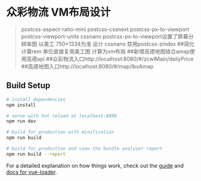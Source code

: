 # 众彩物流 VM布局设计

> postcss-aspect-ratio-mini  postcss-cssnext  postcss-px-to-viewport postcss-viewport-units cssnano
postcss-px-to-viewport设置了屏幕分辨率图 以美工 750*1334为准 设计
cssnano 禁用postcss-zindex
##简化计算rem 单位直接复用美工图 计算为vm布局
##新增高德地图结合amap使用高德api
##众彩物流入口http://localhost:8080/#/zcwlMain/dailyPrice
##高德地图入口http://localhost:8080/#/map/lbsAmap

## Build Setup

``` bash
# install dependencies
npm install

# serve with hot reload at localhost:8080
npm run dev

# build for production with minification
npm run build

# build for production and view the bundle analyzer report
npm run build --report
```

For a detailed explanation on how things work, check out the [guide](http://vuejs-templates.github.io/webpack/) and [docs for vue-loader](http://vuejs.github.io/vue-loader).
